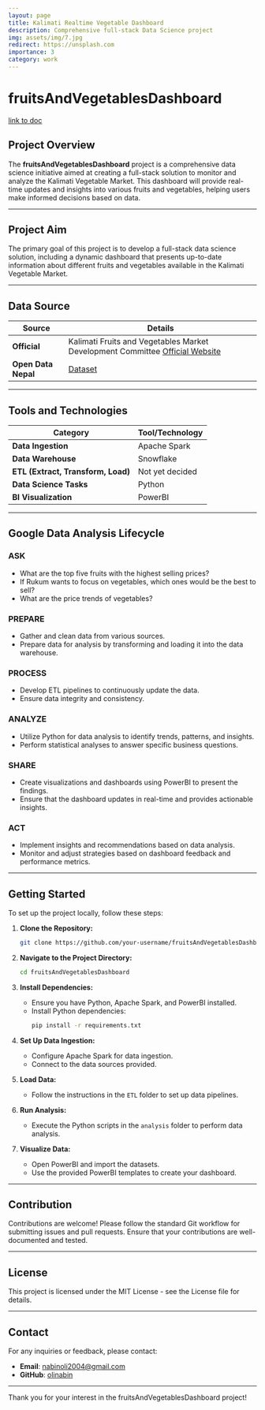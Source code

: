```yaml
---
layout: page
title: Kalimati Realtime Vegetable Dashboard
description: Comprehensive full-stack Data Science project
img: assets/img/7.jpg
redirect: https://unsplash.com
importance: 3
category: work
---
```


# fruitsAndVegetablesDashboard
[link to doc](https://docs.google.com/document/d/1ZmV20-Wteq6mWXgK0-JIwFp7tHsoIrxv4m5ul_xk04A/edit?usp=sharing)
## Project Overview

The **fruitsAndVegetablesDashboard** project is a comprehensive data science initiative aimed at creating a full-stack solution to monitor and analyze the Kalimati Vegetable Market. This dashboard will provide real-time updates and insights into various fruits and vegetables, helping users make informed decisions based on data.

---

## Project Aim

The primary goal of this project is to develop a full-stack data science solution, including a dynamic dashboard that presents up-to-date information about different fruits and vegetables available in the Kalimati Vegetable Market.

---

## Data Source

| **Source**                       | **Details**                                                                 |
|----------------------------------|-----------------------------------------------------------------------------|
| **Official**                     | Kalimati Fruits and Vegetables Market Development Committee  [Official Website](https://kalimatimarket.gov.np/) |
| **Open Data Nepal**              | [Dataset](https://opendatanepal.com/dataset/kalimati-tarkari-dataset)       |

---

## Tools and Technologies

| **Category**              | **Tool/Technology**   |
|---------------------------|------------------------|
| **Data Ingestion**        | Apache Spark           |
| **Data Warehouse**        | Snowflake              |
| **ETL (Extract, Transform, Load)** | Not yet decided       |
| **Data Science Tasks**    | Python                 |
| **BI Visualization**      | PowerBI                |
---

## Google Data Analysis Lifecycle

### ASK
- What are the top five fruits with the highest selling prices?
- If Rukum wants to focus on vegetables, which ones would be the best to sell?
- What are the price trends of vegetables?

### PREPARE
- Gather and clean data from various sources.
- Prepare data for analysis by transforming and loading it into the data warehouse.

### PROCESS
- Develop ETL pipelines to continuously update the data.
- Ensure data integrity and consistency.

### ANALYZE
- Utilize Python for data analysis to identify trends, patterns, and insights.
- Perform statistical analyses to answer specific business questions.

### SHARE
- Create visualizations and dashboards using PowerBI to present the findings.
- Ensure that the dashboard updates in real-time and provides actionable insights.

### ACT
- Implement insights and recommendations based on data analysis.
- Monitor and adjust strategies based on dashboard feedback and performance metrics.

---

## Getting Started

To set up the project locally, follow these steps:

1. **Clone the Repository:**
   ```bash
   git clone https://github.com/your-username/fruitsAndVegetablesDashboard.git
   ```

2. **Navigate to the Project Directory:**
   ```bash
   cd fruitsAndVegetablesDashboard
   ```

3. **Install Dependencies:**
   - Ensure you have Python, Apache Spark, and PowerBI installed.
   - Install Python dependencies:
     ```bash
     pip install -r requirements.txt
     ```

4. **Set Up Data Ingestion:**
   - Configure Apache Spark for data ingestion.
   - Connect to the data sources provided.

5. **Load Data:**
   - Follow the instructions in the `ETL` folder to set up data pipelines.

6. **Run Analysis:**
   - Execute the Python scripts in the `analysis` folder to perform data analysis.

7. **Visualize Data:**
   - Open PowerBI and import the datasets.
   - Use the provided PowerBI templates to create your dashboard.

---

## Contribution

Contributions are welcome! Please follow the standard Git workflow for submitting issues and pull requests. Ensure that your contributions are well-documented and tested.

---

## License

This project is licensed under the MIT License - see the License file for details.

---

## Contact

For any inquiries or feedback, please contact:

- **Email**: nabinoli2004@gmail.com
- **GitHub**: [olinabin](https://github.com/olinabin)

---

Thank you for your interest in the fruitsAndVegetablesDashboard project!
